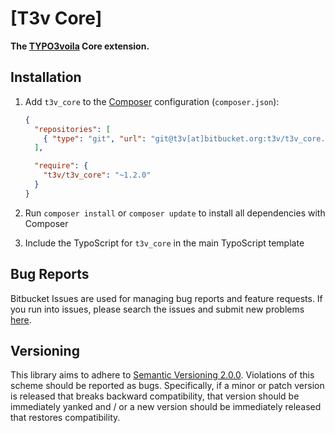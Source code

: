 [T3v Core]
==========

**The [TYPO3voila] Core extension.**

Installation
------------

1. Add `t3v_core` to the [Composer] configuration (`composer.json`):

    ```json
    {
      "repositories": [
        { "type": "git", "url": "git@t3v[at]bitbucket.org:t3v/t3v_core.git" }
      ],

      "require": {
        "t3v/t3v_core": "~1.2.0"
      }
    }
    ```

2. Run `composer install` or `composer update` to install all dependencies with Composer

3. Include the TypoScript for `t3v_core` in the main TypoScript template

Bug Reports
-----------

Bitbucket Issues are used for managing bug reports and feature requests. If you run into issues, please search the issues
and submit new problems [here].

Versioning
----------

This library aims to adhere to [Semantic Versioning 2.0.0]. Violations of this scheme should be reported as bugs.
Specifically, if a minor or patch version is released that breaks backward compatibility, that version should be
immediately yanked and / or a new version should be immediately released that restores compatibility.

[Composer]: https://getcomposer.org "Dependency Manager for PHP"
[here]: https://bitbucket.org/t3v/t3v_core/issues "Bitbucket Issue Tracker"
[Semantic Versioning 2.0.0]: http://semver.org "Semantic Versioning 2.0.0"
[TYPO3voila]: https://bitbucket.org/t3v "“UH LÁLÁ, TYPO3!”"